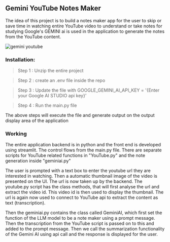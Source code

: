 ## Gemini YouTube Notes Maker

The idea of this project is to build a notes maker app for the user to 
skip or save time in watching entire YouTube video to understand or take notes for studying
Google's GEMINI ai is used in the application to generate the notes from the YouTube content.

![gemini youtube](https://github.com/user-attachments/assets/6999728a-7ca7-4539-a914-ccebb2be66bf)

### Installation:

> Step 1 : Unzip the entire project 

> Step 2 : create an .env file inside the repo

> Step 3 : Update the file with GOOGLE_GEMINI_AI_API_KEY = '{Enter your Google AI STUDIO api key}'

> Step 4 : Run the main.py file

The above steps will execute the file and generate output on the output display area of the application

### Working

The entire application backend is in python and the front end is developed using
streamlit. 
The control flows from the main.py file. There are separate scripts for YouTube related functions in "YouTube.py"
and the note generation inside "geminiai.py"

The user is prompted with a text box to enter the youtube url they are interested in watching. Then a automatic thumbnail image of the
video is presented on the UI. The url is now taken up by the backend. The youtube.py script has the class methods, that will first analyse the url and extract the video id. 
This video id is then used to display the thumbnail. The url is again now used to connect to YouTube api to extract the content as
text (transcription).

Then the geminiai.py contains the class called GeminiAI, which first set the function of the LLM model to be a note maker
using a prompt message. Then the transcription from the YouTube script is passed on to this and added to the prompt message.
Then we call the summarization functionality of the Gemini AI using api call and the response is displayed for the user.



